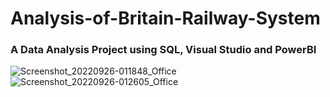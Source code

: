 # Analysis-of-Britain-Railway-System
### A Data Analysis Project using SQL, Visual Studio and PowerBI 
![Screenshot_20220926-011848_Office](https://user-images.githubusercontent.com/114383545/192220436-9bac0b47-8553-48e8-b11c-b64f6725ecdf.jpg)
![Screenshot_20220926-012605_Office](https://user-images.githubusercontent.com/114383545/192222080-7cea8ff9-157d-46d9-a15e-3dd98a3fdfea.jpg)
